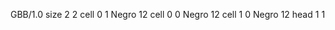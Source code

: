 <gs-board without-header> GBB/1.0
size 2 2
cell 0 1 Negro 12 
cell 0 0 Negro 12 
cell 1 0 Negro 12 
head 1 1 </gs-board>